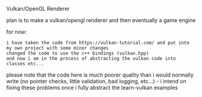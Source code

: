 Vulkan/OpenGL Renderer

plan is to make a vulkan/opengl renderer and then eventually a game engine


for now:

    i have taken the code from https://vulkan-tutorial.com/ and put into my own project with some minor changes
    changed the code to use the c++ bindings (vulkan.hpp)
    and now i am in the process of abstracting the vulkan code into classes etc...
 
 please note that the code here is much poorer quality than i would normally write (no pointer checks, little validation, bad logging, etc...) - i intend on fixing these problems once i fully abstract the learn-vulkan examples
